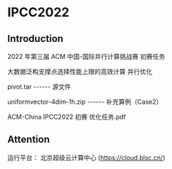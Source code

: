 # IPCC2022

## Introduction

2022 年第三届 ACM 中国-国际并行计算挑战赛 初赛任务

大数据泛构支撑点选择性能上限的高效计算 并行优化

pivot.tar ------ 源文件

uniformvector-4dim-1h.zip ------ 补充算例（Case2）

ACM-China IPCC2022 初赛 优化任务.pdf

## Attention

运行平台： 北京超级云计算中心 (https://cloud.blsc.cn/)

